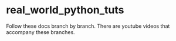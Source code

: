 # real_world_python_tuts
Follow these docs branch by branch. There are youtube videos that accompany these branches.
